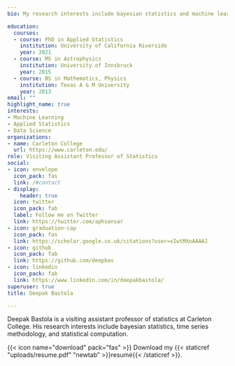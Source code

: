 ```yaml
---
bio: My research interests include bayesian statistics and machine learning.

education:
  courses:
  - course: PhD in Applied Statistics
    institution: University of California Riverside
    year: 2021
  - course: MS in Astrophysics
    institution: University of Innsbruck
    year: 2015
  - course: BS in Mathematics, Physics
    institution: Texas A & M University
    year: 2013
email: ""
highlight_name: true
interests:
- Machine Learning
- Applied Statistics
- Data Science
organizations:
- name: Carleton College
  url: https://www.carleton.edu/
role: Visiting Assistant Professor of Statistics
social:
- icon: envelope
  icon_pack: fas
  link: /#contact
- display:
    header: true
  icon: twitter
  icon_pack: fab
  label: Follow me on Twitter
  link: https://twitter.com/aphsansar
- icon: graduation-cap
  icon_pack: fas
  link: https://scholar.google.co.uk/citations?user=sIwtMXoAAAAJ
- icon: github
  icon_pack: fab
  link: https://github.com/deepbas
- icon: linkedin
  icon_pack: fab
  link: https://www.linkedin.com/in/deepakbastola/
superuser: true
title: Deepak Bastola

---
```


Deepak Bastola is a visiting assistant professor of statistics at Carleton College. His research interests include bayesian statistics, time series methodology, and statistical computation. 

{{< icon name="download" pack="fas" >}} Download my {{< staticref "uploads/resume.pdf" "newtab" >}}resumé{{< /staticref >}}.
